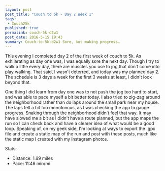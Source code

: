 ```yaml
---
layout: post
post_title: "Couch to 5k - Day 2 Week 1"
tags:
 - Couch25k
published: true
permalink: couch-5k-d2w1
post_date: 2016-5-15 19:43
summary: Couch-to-5k-d2w1 Sore, but making progress…
---
```

This evening I completed day 2 of the first week of couch to 5k. As exhilarating as day one was, I was equally sore the next day. Though I try to walk a little every day, there are muscles you use to jog that don't come into play walking. That said, I wasn't deterred, and today was my planned day 2. The schedule is 3 days a week for the first 3 weeks at least, I didn't look beyond that.

 One thing I did learn from day one was to not push the jog too hard to start, and was able to pace myself a bit better today. I also tried to zig-zag around the neighborhood rather than do laps around the small park near my house. The laps felt a bit too monotonous, as I was checking the app to gauge progress. Snaking through the neighborhood didn't feel that way. It may have slowed me a bit as I didn't have a route planned, but the app maps the run so I can check back and have a clearer idea of what would be a good loop. Speaking of, on my geek side, I'm looking at ways to export the .gpx file and create a static map of the run and post with these posts, much like the static map I created with my Instagram photos.

 Stats:

 * Distance: 1.69 miles
 * Pace: 11:46 min/mi

<a href="https://brid.gy/publish/twitter"></a>
